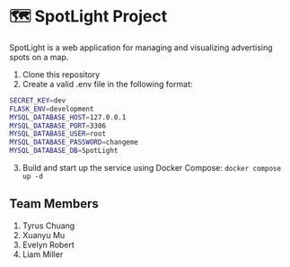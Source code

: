 # 🗺️ SpotLight Project

SpotLight is a web application for managing and visualizing advertising spots on a map. 

1. Clone this repository
2. Create a valid .env file in the following format:
```bash
SECRET_KEY=dev
FLASK_ENV=development
MYSQL_DATABASE_HOST=127.0.0.1
MYSQL_DATABASE_PORT=3306
MYSQL_DATABASE_USER=root
MYSQL_DATABASE_PASSWORD=changeme
MYSQL_DATABASE_DB=SpotLight
```
3. Build and start up the service using Docker Compose:
```docker compose up -d```

## Team Members
1. Tyrus Chuang
2. Xuanyu Mu
3. Evelyn Robert
4. Liam Miller
